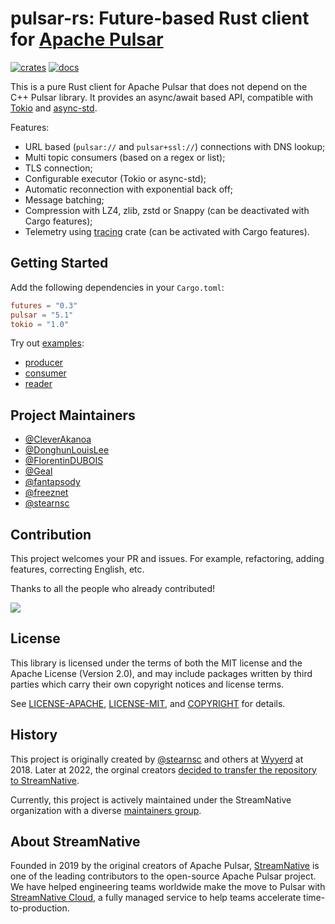 # pulsar-rs: Future-based Rust client for [Apache Pulsar](https://pulsar.apache.org/)

[![crates](https://img.shields.io/crates/v/pulsar.svg)](https://crates.io/crates/pulsar)
[![docs](https://img.shields.io/docsrs/pulsar)](https://docs.rs/pulsar)

This is a pure Rust client for Apache Pulsar that does not depend on the C++ Pulsar library. It provides an async/await based API, compatible with [Tokio](https://tokio.rs/) and [async-std](https://async.rs/).

Features:

- URL based (`pulsar://` and `pulsar+ssl://`) connections with DNS lookup;
- Multi topic consumers (based on a regex or list);
- TLS connection;
- Configurable executor (Tokio or async-std);
- Automatic reconnection with exponential back off;
- Message batching;
- Compression with LZ4, zlib, zstd or Snappy (can be deactivated with Cargo features);
- Telemetry using [tracing](https://github.com/tokio-rs/tracing) crate (can be activated with Cargo features).

## Getting Started

Add the following dependencies in your `Cargo.toml`:

```toml
futures = "0.3"
pulsar = "5.1"
tokio = "1.0"
```

Try out [examples](examples):

- [producer](examples/producer.rs)
- [consumer](examples/consumer.rs)
- [reader](examples/reader.rs)

## Project Maintainers

- [@CleverAkanoa](https://github.com/CleverAkanoa)
- [@DonghunLouisLee](https://github.com/DonghunLouisLee)
- [@FlorentinDUBOIS](https://github.com/FlorentinDUBOIS)
- [@Geal](https://github.com/Geal)
- [@fantapsody](https://github.com/fantapsody)
- [@freeznet](https://github.com/freeznet)
- [@stearnsc](https://github.com/stearnsc)

## Contribution

This project welcomes your PR and issues. For example, refactoring, adding features, correcting English, etc.

Thanks to all the people who already contributed!

<a href="https://github.com/streamnative/pulsar-rs/graphs/contributors">
  <img src="https://contributors-img.web.app/image?repo=streamnative/pulsar-rs" />
</a>

## License

This library is licensed under the terms of both the MIT license and the Apache License (Version 2.0), and may include packages written by third parties which carry their own copyright notices and license terms.

See [LICENSE-APACHE](LICENSE-APACHE), [LICENSE-MIT](LICENSE-MIT), and [COPYRIGHT](COPYRIGHT) for details.

## History

This project is originally created by [@stearnsc](https://github.com/stearnsc) and others at [Wyyerd](https://github.com/wyyerd) at 2018. Later at 2022, the orginal creators [decided to transfer the repository to StreamNative](https://github.com/streamnative-oss/sn-pulsar-rs/issues/20).

Currently, this project is actively maintained under the StreamNative organization with a diverse [maintainers group](#project-maintainers).

## About StreamNative

Founded in 2019 by the original creators of Apache Pulsar, [StreamNative](https://streamnative.io/) is one of the leading contributors to the open-source Apache Pulsar project. We have helped engineering teams worldwide make the move to Pulsar with [StreamNative Cloud](https://streamnative.io/product), a fully managed service to help teams accelerate time-to-production.
